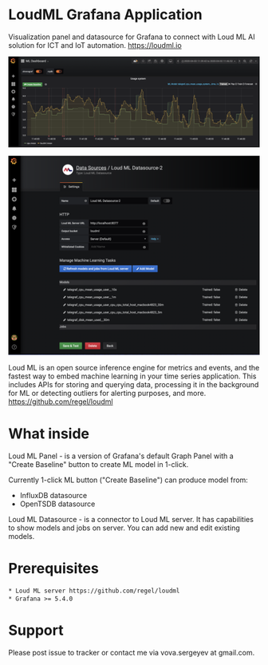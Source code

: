 # LoudML Grafana Application

Visualization panel and datasource for Grafana to connect with Loud ML AI solution for ICT and IoT
automation. https://loudml.io

![LoudML Panel in Grafana](docs/loudml_grafana_panel.png)

![LoudML Datasource in Grafana](docs/loudml_grafana_datasource.png)

Loud ML is an open source inference engine for metrics and events, and the fastest way to embed machine learning in your time series application. This includes APIs for storing and querying data, processing it in the background for ML or detecting outliers for alerting purposes, and more.
https://github.com/regel/loudml

# What inside

Loud ML Panel - is a version of Grafana's default Graph Panel with a "Create Baseline" button
to create ML model in 1-click.

Currently 1-click ML button ("Create Baseline") can produce model from:

 * InfluxDB datasource
 * OpenTSDB datasource

Loud ML Datasource - is a connector to Loud ML server. It has capabilities to show models and jobs on server. You can add new and edit existing models.

# Prerequisites

    * Loud ML server https://github.com/regel/loudml
    * Grafana >= 5.4.0

# Support

Please post issue to tracker or contact me via vova.sergeyev at gmail.com.

